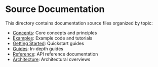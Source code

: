 # Source Documentation

This directory contains documentation source files organized by topic:

- [Concepts](concepts/): Core concepts and principles
- [Examples](examples/): Example code and tutorials
- [Getting Started](getting_started/): Quickstart guides
- [Guides](guides/): In-depth guides
- [Reference](reference/): API reference documentation
- [Architecture](architecture/): Architectural overviews
